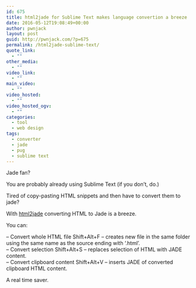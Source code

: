 ```yaml
---
id: 675
title: html2jade for Sublime Text makes language convertion a breeze
date: 2016-05-12T19:08:49+00:00
author: pwnjack
layout: post
guid: http://pwnjack.com/?p=675
permalink: /html2jade-sublime-text/
quote_link:
  - ""
other_media:
  - ""
video_link:
  - ""
main_video:
  - ""
video_hosted:
  - ""
video_hosted_ogv:
  - ""
categories:
  - tool
  - web design
tags:
  - converter
  - jade
  - pug
  - sublime text
---
```

Jade fan?

You are probably already using Sublime Text (if you don&#8217;t, do.)

Tired of copy-pasting HTML snippets and then have to convert them to jade?

With [html2jade](https://github.com/anderson916/sublime-html2jade) converting HTML to Jade is a breeze.

You can:

&#8211; Convert whole HTML file Shift+Alt+F &#8211; creates new file in the same folder using the same name as the source ending with &#8216;.html&#8217;.  
&#8211; Convert selection Shift+Alt+S &#8211; replaces selection of HTML with JADE content.  
&#8211; Convert clipboard content Shift+Alt+V &#8211; inserts JADE of converted clipboard HTML content.

A real time saver.